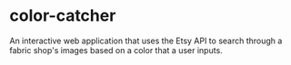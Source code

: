 # color-catcher
An interactive web application that uses the Etsy API to search through a fabric shop's images based on a color that a user inputs.
